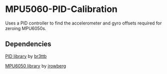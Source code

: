 # MPU5060-PID-Calibration
Uses a PID controller to find the accelerometer and gyro offsets required for zeroing MPU6050s.

## Dependencies
[PID library](https://github.com/br3ttb/Arduino-PID-Library) by [br3ttb](https://github.com/br3ttb)

[MPU6050 library](https://github.com/jrowberg/i2cdevlib/tree/master/Arduino/MPU6050) by [jrowberg](https://github.com/jrowberg)

